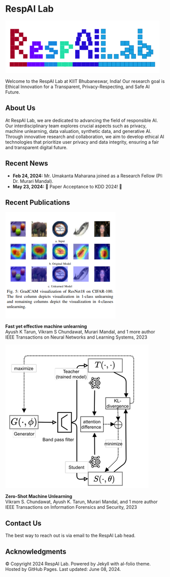 # RespAI Lab

![RespAI Lab Logo](assets/img/logo_respai.png)

Welcome to the RespAI Lab at KIIT Bhubaneswar, India! Our research goal is Ethical Innovation for a Transparent, Privacy-Respecting, and Safe AI Future.

## About Us

At RespAI Lab, we are dedicated to advancing the field of responsible AI. Our interdisciplinary team explores crucial aspects such as privacy, machine unlearning, data valuation, synthetic data, and generative AI. Through innovative research and collaboration, we aim to develop ethical AI technologies that prioritize user privacy and data integrity, ensuring a fair and transparent digital future.

## Recent News

- **Feb 24, 2024:** Mr. Umakanta Maharana joined as a Research Fellow (PI: Dr. Murari Mandal).
- **May 23, 2024:** 🎉 Paper Acceptance to KDD 2024! 🎉

## Recent Publications

![Fast yet effective machine unlearning](assets/img/publication_preview/fast-unlearning.png)

**Fast yet effective machine unlearning**  
Ayush K Tarun, Vikram S Chundawat, Murari Mandal, and 1 more author  
IEEE Transactions on Neural Networks and Learning Systems, 2023

![Zero-Shot Machine Unlearning](assets/img/publication_preview/zero-shot-unlearning.png)

**Zero-Shot Machine Unlearning**  
Vikram S. Chundawat, Ayush K. Tarun, Murari Mandal, and 1 more author  
IEEE Transactions on Information Forensics and Security, 2023

## Contact Us

The best way to reach out is via email to the RespAI Lab head.

## Acknowledgments

© Copyright 2024 RespAI Lab. Powered by Jekyll with al-folio theme. Hosted by GitHub Pages. Last updated: June 08, 2024.
